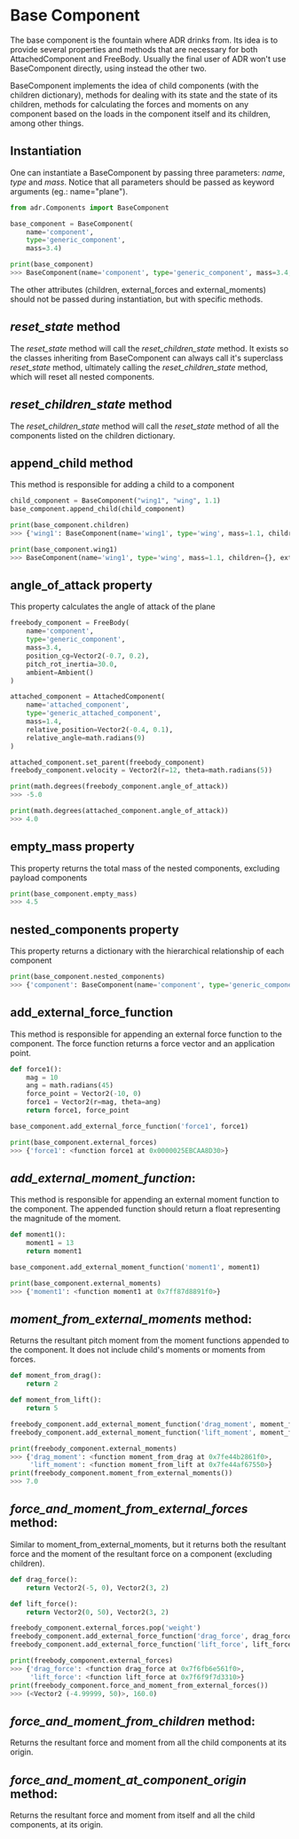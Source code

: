 # Base Component

The base component is the fountain where ADR drinks from. Its idea is to provide
several properties and methods that are necessary for both AttachedComponent and
FreeBody. Usually the final user of ADR won't use BaseComponent directly, using instead the other two.

BaseComponent implements the idea of child components (with the children dictionary), methods for dealing with its state and the state of its children, methods for calculating the forces and moments on any component based on the loads in the component itself and its children, among other things.

## Instantiation
One can instantiate a BaseComponent by passing three parameters: *name*, *type* and *mass*. Notice that all parameters should be passed as keyword arguments (eg.: name="plane").
``` python
from adr.Components import BaseComponent

base_component = BaseComponent(
    name='component',
    type='generic_component',
    mass=3.4)

print(base_component)
>>> BaseComponent(name='component', type='generic_component', mass=3.4, children={}, external_forces={}, external_moments={})
```

The other attributes (children, external_forces and external_moments) should not be passed during instantiation, but with specific methods.

## *reset_state* method
The *reset_state* method will call the *reset_children_state* method.
It exists so the classes inheriting from BaseComponent can always call it's superclass *reset_state* method, ultimately calling the *reset_children_state* method, which will reset all nested components.

## *reset_children_state* method
The *reset_children_state* method will call the *reset_state* method of all the components listed on the children dictionary.

## append_child method
This method is responsible for adding a child to a component
``` python
child_component = BaseComponent("wing1", "wing", 1.1)
base_component.append_child(child_component)

print(base_component.children)
>>> {'wing1': BaseComponent(name='wing1', type='wing', mass=1.1, children={}, external_forces={}, external_moments={})}

print(base_component.wing1)
>>> BaseComponent(name='wing1', type='wing', mass=1.1, children={}, external_forces={}, external_moments={})
```
## angle_of_attack property
This property calculates the angle of attack of the plane
```python
freebody_component = FreeBody(
    name='component',
    type='generic_component',
    mass=3.4,
    position_cg=Vector2(-0.7, 0.2),
    pitch_rot_inertia=30.0,
    ambient=Ambient()
)

attached_component = AttachedComponent(
    name='attached_component',
    type='generic_attached_component',
    mass=1.4,
    relative_position=Vector2(-0.4, 0.1),
    relative_angle=math.radians(9)
)

attached_component.set_parent(freebody_component)
freebody_component.velocity = Vector2(r=12, theta=math.radians(5))

print(math.degrees(freebody_component.angle_of_attack))
>>> -5.0

print(math.degrees(attached_component.angle_of_attack))
>>> 4.0
```

## empty_mass property
This property returns the total mass of the nested components, excluding payload components
```python
print(base_component.empty_mass)
>>> 4.5
```
## nested_components property
This property returns a dictionary with the hierarchical relationship of each component
```python
print(base_component.nested_components)
>>> {'component': BaseComponent(name='component', type='generic_component', mass=3.4, children={'wing1': BaseComponent(name='wing1', type='wing', mass=1.1, children={}, external_forces={}, external_moments={})}, external_forces={}, external_moments={}), 'wing1': BaseComponent(name='wing1', type='wing', mass=1.1, children={}, external_forces={}, external_moments={})}
```
## add_external_force_function
This method is responsible for appending an external force function to the component. The force function returns a force vector and an application point.
```python
def force1():
    mag = 10
    ang = math.radians(45)
    force_point = Vector2(-10, 0)
    force1 = Vector2(r=mag, theta=ang)
    return force1, force_point

base_component.add_external_force_function('force1', force1)

print(base_component.external_forces)
>>> {'force1': <function force1 at 0x0000025EBCAA8D30>}
```
## *add_external_moment_function*:
This method is responsible for appending an external moment function to the component. The appended function should return a float representing the magnitude of the moment.
```python
def moment1():
    moment1 = 13
    return moment1

base_component.add_external_moment_function('moment1', moment1)

print(base_component.external_moments)
>>> {'moment1': <function moment1 at 0x7ff87d8891f0>}
```

## *moment_from_external_moments* method:
Returns the resultant pitch moment from the moment functions appended to the
component. It does not include child's moments or moments from forces.
```python
def moment_from_drag():
    return 2

def moment_from_lift():
    return 5

freebody_component.add_external_moment_function('drag_moment', moment_from_drag)
freebody_component.add_external_moment_function('lift_moment', moment_from_lift)

print(freebody_component.external_moments)
>>> {'drag_moment': <function moment_from_drag at 0x7fe44b2861f0>, 
     'lift_moment': <function moment_from_lift at 0x7fe44af67550>}
print(freebody_component.moment_from_external_moments())
>>> 7.0
```

## *force_and_moment_from_external_forces* method:
Similar to moment_from_external_moments, but it returns both the resultant force
and the moment of the resultant force on a component (excluding children).
```python
def drag_force():
    return Vector2(-5, 0), Vector2(3, 2)

def lift_force():
    return Vector2(0, 50), Vector2(3, 2)

freebody_component.external_forces.pop('weight')
freebody_component.add_external_force_function('drag_force', drag_force)
freebody_component.add_external_force_function('lift_force', lift_force)

print(freebody_component.external_forces)
>>> {'drag_force': <function drag_force at 0x7f6fb6e561f0>,
     'lift_force': <function lift_force at 0x7f6f9f7d3310>}
print(freebody_component.force_and_moment_from_external_forces())
>>> (<Vector2 (-4.99999, 50)>, 160.0)
```
## *force_and_moment_from_children* method:
Returns the resultant force and moment from all the child components at its origin.

## *force_and_moment_at_component_origin* method:
Returns the resultant force and moment from itself and all the child components, at its origin.
